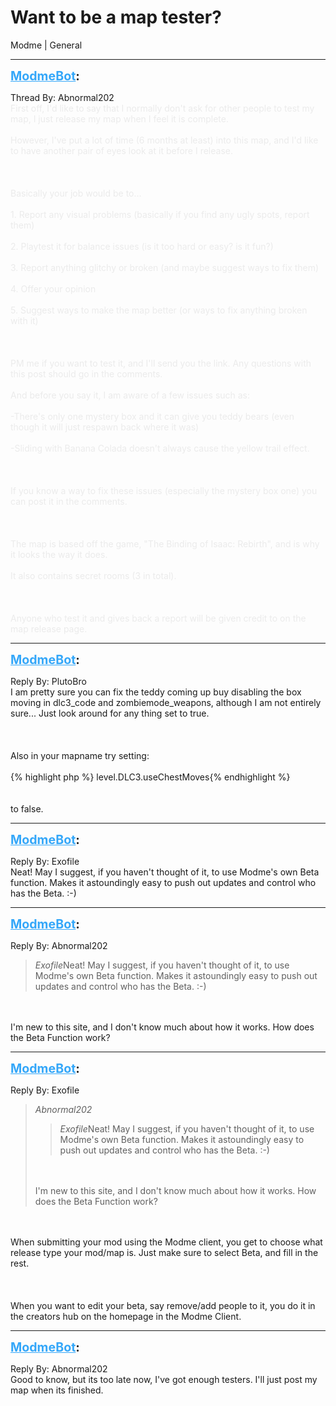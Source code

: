 # Want to be a map tester?
Modme | General

---
<strong style="font-size: 1.4em;"><span style="text-decoration: underline;text-decoration-color: #34a7f9;"><span style="color:#34a7f9;">ModmeBot</span></span>:</strong>

<p>Thread By: Abnormal202<br /><span style="color:#ebebeb;">First off, I&#39;d like to say that I normally don&#39;t ask for other people to test my map, I just release my map when I feel it is complete.</span><br /><br /><span style="color:#ebebeb;">However, I&#39;ve put a lot of time (6 months at least) into this map, and I&#39;d like to have another pair of eyes look at it before I release.</span><br /><br /><br /><br /><span style="color:#ebebeb;">Basically your job would be to...</span><br /><br /><span style="color:#ebebeb;">1. Report any visual problems (basically if you find any ugly spots, report them)</span><br /><br /><span style="color:#ebebeb;">2. Playtest it for balance issues (is it too hard or easy? is it fun?)</span><br /><br /><span style="color:#ebebeb;">3. Report anything glitchy or broken (and maybe suggest ways to fix them)</span><br /><br /><span style="color:#ebebeb;">4. Offer your opinion</span><br /><br /><span style="color:#ebebeb;">5. Suggest ways to make the map better (or ways to fix anything broken with it)</span><br /><br /><br /><br /><span style="color:#ebebeb;">PM me if you want to test it, and I&#39;ll send you the link. Any questions with this post should go in the comments.</span><br /><br /><span style="color:#ebebeb;">And before you say it, I am aware of a few issues such as:</span><br /><br /><span style="color:#ebebeb;">-There&#39;s only one mystery box and it can give you teddy bears (even though it will just respawn back where it was)</span><br /><br /><span style="color:#ebebeb;">-Sliding with Banana Colada doesn&#39;t always cause the yellow trail effect.</span><br /><br /><span style="color:#ebebeb;"></span><br /><br /><span style="color:#ebebeb;">If you know a way to fix these issues (especially the mystery box one) you can post it in the comments.</span><br /><br /><br /><br /><span style="color:#ebebeb;">The map is based off the game, &quot;The Binding of Isaac: Rebirth&quot;, and is why it looks the way it does.</span><br /><br /><span style="color:#ebebeb;">It also contains secret rooms (3 in total).</span><br /><br /><br /><br /><span style="color:#ebebeb;">Anyone who test it and gives back a report will be given credit to on the map release page.</span></p>

---
<strong style="font-size: 1.4em;"><span style="text-decoration: underline;text-decoration-color: #34a7f9;"><span style="color:#34a7f9;">ModmeBot</span></span>:</strong>

<p>Reply By: PlutoBro<br />I am pretty sure you can fix the teddy coming up buy disabling the box moving in dlc3_code and zombiemode_weapons, although I am not entirely sure... Just look around for any thing set to true.<br /><br /><br /><br />Also in your mapname try setting:<br /><br />{% highlight php %}
level.DLC3.useChestMoves{% endhighlight %}
<br /><br /><br />to false.</p>

---
<strong style="font-size: 1.4em;"><span style="text-decoration: underline;text-decoration-color: #34a7f9;"><span style="color:#34a7f9;">ModmeBot</span></span>:</strong>

<p>Reply By: Exofile<br />Neat! May I suggest, if you haven&#39;t thought of it, to use Modme&#39;s own Beta function. Makes it astoundingly easy to push out updates and control who has the Beta. :-)</p>

---
<strong style="font-size: 1.4em;"><span style="text-decoration: underline;text-decoration-color: #34a7f9;"><span style="color:#34a7f9;">ModmeBot</span></span>:</strong>

<p>Reply By: Abnormal202<br /><blockquote><em>Exofile</em>Neat! May I suggest, if you haven&#39;t thought of it, to use Modme&#39;s own Beta function. Makes it astoundingly easy to push out updates and control who has the Beta. :-)</blockquote><br /><br />I&#39;m new to this site, and I don&#39;t know much about how it works. How does the Beta Function work?</p>

---
<strong style="font-size: 1.4em;"><span style="text-decoration: underline;text-decoration-color: #34a7f9;"><span style="color:#34a7f9;">ModmeBot</span></span>:</strong>

<p>Reply By: Exofile<br /><blockquote><em>Abnormal202</em><blockquote><em>Exofile</em>Neat! May I suggest, if you haven&#39;t thought of it, to use Modme&#39;s own Beta function. Makes it astoundingly easy to push out updates and control who has the Beta. :-)</blockquote><br /><br />I&#39;m new to this site, and I don&#39;t know much about how it works. How does the Beta Function work?</blockquote><br /><br />When submitting your mod using the Modme client, you get to choose what release type your mod/map is. Just make sure to select Beta, and fill in the rest.<br /><br /><br /><br />When you want to edit your beta, say remove/add people to it, you do it in the creators hub on the homepage in the Modme Client.</p>

---
<strong style="font-size: 1.4em;"><span style="text-decoration: underline;text-decoration-color: #34a7f9;"><span style="color:#34a7f9;">ModmeBot</span></span>:</strong>

<p>Reply By: Abnormal202<br />Good to know, but its too late now, I&#39;ve got enough testers. I&#39;ll just post my map when its finished.</p>
